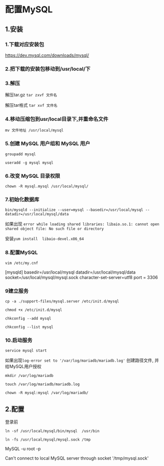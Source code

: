 # 配置MySQL

## 1.安装

### 1.下载对应安装包

https://dev.mysql.com/downloads/mysql/

### 2.把下载的安装包移动到/usr/local/下

### 3.解压

解压tar.gz `tar zxvf 文件名`

解压tar格式 `tar xvf 文件名`

### 4.移动压缩包到usr/local目录下,并重命名文件

`mv 文件地址 /usr/local/mysql`

### 5.创建 MySQL 用户组和 MySQL 用户

`groupadd mysql`

`useradd -g mysql mysql`

### 6.改变 MySQL 目录权限

`chown -R mysql.mysql /usr/local/mysql/`

### 7.初始化数据库

`bin/mysqld --initialize --user=mysql --basedir=/usr/local/mysql --datadir=/usr/local/mysql/data`

如果出现
`error while loading shared libraries: libaio.so.1: cannot open shared object file: No such file or directory`

安装`yum install  libaio-devel.x86_64`

### 8.配置MySQL

`vim /etc/my.cnf`

[mysqld]
basedir=/usr/local/mysql
datadir=/usr/local/mysql/data
socket=/usr/local/mysql/mysql.sock
character-set-server=utf8
port = 3306

### 9建立服务

`cp -a ./support-files/mysql.server /etc/init.d/mysql`

`chmod +x /etc/init.d/mysql`

`chkconfig --add mysql`

`chkconfig --list mysql`

### 10.启动服务

`service mysql start`

如果出现`log-error set to '/var/log/mariadb/mariadb.log'` 创建路径文件, 并给MySQL用户授权

`mkdir /var/log/mariadb`

`touch /var/log/mariadb/mariadb.log`

`chown -R mysql:mysql /var/log/mariadb/`

## 2.配置

登录前

`ln -sf /usr/local/mysql/bin/mysql  /usr/bin`

`ln -fs /usr/local/mysql/mysql.sock /tmp`

MySQL -u root -p

Can't connect to local MySQL server through socket '/tmp/mysql.sock'
